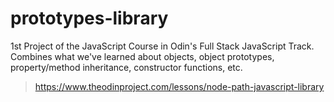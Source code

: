 # prototypes-library
1st Project of the JavaScript Course in Odin's Full Stack JavaScript Track. Combines what we've learned about objects, object prototypes, property/method inheritance, constructor functions, etc.

> https://www.theodinproject.com/lessons/node-path-javascript-library

